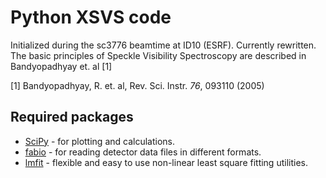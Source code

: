 Python XSVS code
================

Initialized during the sc3776 beamtime at ID10 (ESRF). Currently rewritten.
The basic principles of Speckle Visibility Spectroscopy are described in Bandyopadhyay et. al [1]

[1] Bandyopadhyay, R. et. al, Rev. Sci. Instr. *76*, 093110 (2005)

Required packages
-----------------

 * [SciPy](http://www.scipy.org/) - for plotting and calculations.
 * [fabio](http://sourceforge.net/apps/trac/fable/wiki/fabio) - for reading detector 
    data files in different formats.
 * [lmfit](http://cars9.uchicago.edu/software/python/lmfit/) - flexible and easy 
    to use non-linear least square fitting utilities.
